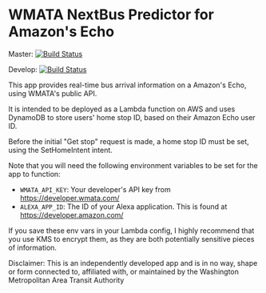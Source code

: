 # WMATA NextBus Predictor for Amazon's Echo

Master:
[![Build Status](https://travis-ci.org/jmhale/alexa-nextbus.svg?branch=master)](https://travis-ci.org/jmhale/alexa-nextbus)

Develop:
[![Build Status](https://travis-ci.org/jmhale/alexa-nextbus.svg?branch=develop)](https://travis-ci.org/jmhale/alexa-nextbus)

This app provides real-time bus arrival information on a Amazon's Echo, using WMATA's public API.

It is intended to be deployed as a Lambda function on AWS and uses DynamoDB to store users' home stop ID, based on their Amazon Echo user ID.

Before the initial "Get stop" request is made, a home stop ID must be set, using the SetHomeIntent intent.

Note that you will need the following environment variables to be set for the app to function:

- `WMATA_API_KEY`: Your developer's API key from https://developer.wmata.com/
- `ALEXA_APP_ID`: The ID of your Alexa application. This is found at https://developer.amazon.com/

If you save these env vars in your Lambda config, I highly recommend that you use KMS to encrypt them, as they are both potentially sensitive pieces of information.

Disclaimer: This is an independently developed app and is in no way, shape or form connected to, affiliated with, or maintained by the Washington Metropolitan Area Transit Authority
